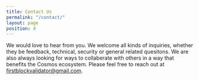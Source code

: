 ```yaml
---
title: Contact Us
permalink: "/contact/"
layout: page
position: 4
---
```


We would love to hear from you.  We welcome all kinds of inquiries, whether they be feedback, technical, security or general related quesitons.  We are also always looking for ways to collaberate with others in a way that benefits the Cosmos ecosystem.  Please feel free to reach out at <firstblockvalidator@gmail.com>.
